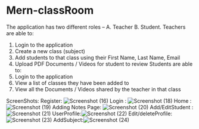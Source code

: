 # Mern-classRoom

The application has two different roles – A. Teacher B. Student. 
Teachers are  able to:
1.	Login to the application
2.	Create a new class (subject)
3.	Add students to that class using their First Name, Last Name, Email
4.	Upload PDF Documents / Videos for student to review
Students are able to:
5.	Login to the application
6.	View a list of classes they have been added to
7.	View all the Documents / Videos shared by the teacher in that class

ScreenShots:
 Register: ![Screenshot (16)](https://user-images.githubusercontent.com/85889185/168114317-190fa3e1-2d1f-4e37-a470-65dae78d1476.png)
 Login : ![Screenshot (18)](https://user-images.githubusercontent.com/85889185/168114844-becb6958-dfee-4bbb-8247-d8c4c798565c.png)
 Home : ![Screenshot (19)](https://user-images.githubusercontent.com/85889185/168114634-ef0c905e-8fa2-4ae9-bfdc-e9b8b0eceabb.png)
 Adding Notes Page: ![Screenshot (20)](https://user-images.githubusercontent.com/85889185/168114509-a44f568a-add0-4259-91cf-9ef9614c8687.png)
 Add/EditStudent :![Screenshot (21)](https://user-images.githubusercontent.com/85889185/168114990-88ca4b8c-1a41-4a02-aa39-a09babc151d7.png)
 UserProfile:![Screenshot (22)](https://user-images.githubusercontent.com/85889185/168115046-3e64c18f-4c8a-477b-ab90-ea742f5f8307.png)
 Edit/deleteProfile:![Screenshot (23)](https://user-images.githubusercontent.com/85889185/168115122-1cf08de9-bf0d-4090-89eb-5bca553a3491.png)
 AddSubject:![Screenshot (24)](https://user-images.githubusercontent.com/85889185/168115155-a1d4aa47-0548-420c-b8ef-96230bb7eca2.png)


 





